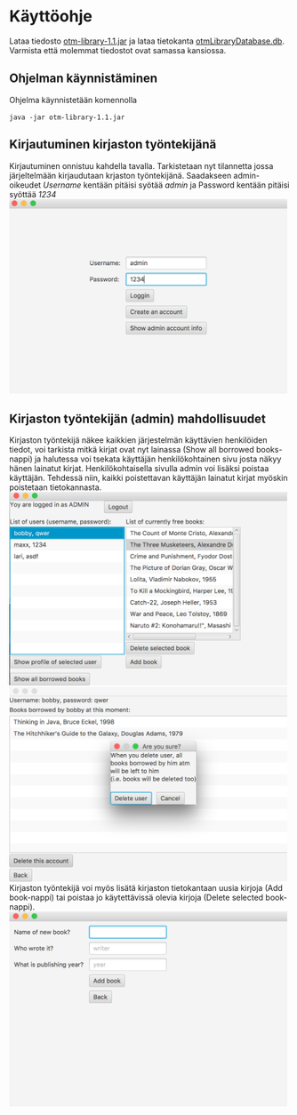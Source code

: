 # Käyttöohje  
Lataa tiedosto [otm-library-1.1.jar](https://github.com/alemati/otm-harjoitustyo/releases/tag/otm-library-1.1) ja lataa tietokanta [otmLibraryDatabase.db](https://github.com/alemati/otm-harjoitustyo/releases/tag/otm-library-1.1). Varmista että molemmat tiedostot ovat samassa kansiossa.  
## Ohjelman käynnistäminen  
Ohjelma käynnistetään komennolla 
```
java -jar otm-library-1.1.jar
```  
## Kirjautuminen kirjaston työntekijänä
Kirjautuminen onnistuu kahdella tavalla. Tarkistetaan nyt tilannetta jossa järjeltelmään kirjaudutaan krjaston työntekijänä. Saadakseen admin-oikeudet _Username_ kentään pitäisi syötää _admin_ ja Password kentään pitäisi syöttää _1234_  
<img src="https://github.com/alemati/otm-harjoitustyo/blob/master/dokumentointi/kuvat/adminLogin.png" width="500">

## Kirjaston työntekijän (admin) mahdollisuudet  
Kirjaston työntekijä näkee kaikkien järjestelmän käyttävien henkilöiden tiedot, voi tarkista mitkä kirjat ovat nyt lainassa (Show all borrowed books-nappi) ja halutessa voi tsekata käyttäjän henkilökohtainen sivu josta näkyy hänen lainatut kirjat. Henkilökohtaisella sivulla admin voi lisäksi poistaa käyttäjän. Tehdessä niin, kaikki poistettavan käyttäjän lainatut kirjat myöskin poistetaan tietokannasta.  
<img src="https://github.com/alemati/otm-harjoitustyo/blob/master/dokumentointi/kuvat/adminPage.png" width="500">    
<img src="https://github.com/alemati/otm-harjoitustyo/blob/master/dokumentointi/kuvat/adminDeleteUser.png" width="500">  
Kirjaston työntekijä voi myös lisätä kirjaston tietokantaan uusia kirjoja (Add book-nappi) tai poistaa jo käytettävissä olevia kirjoja (Delete selected book-nappi).  
<img src="https://github.com/alemati/otm-harjoitustyo/blob/master/dokumentointi/kuvat/adminAddBook.png" width="500">
